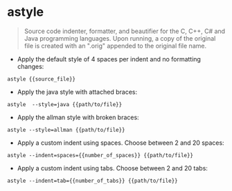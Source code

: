 # astyle

> Source code indenter, formatter, and beautifier for the C, C++, C# and Java programming languages.
> Upon running, a copy of the original file is created with an ".orig" appended to the original file name.

- Apply the default style of 4 spaces per indent and no formatting changes:

`astyle {{source_file}}`

- Apply the java style with attached braces:

`astyle  --style=java {{path/to/file}}`

- Apply the allman style with broken braces:

`astyle --style=allman {{path/to/file}}`

- Apply a custom indent using spaces. Choose between 2 and 20 spaces:

`astyle --indent=spaces={{number_of_spaces}} {{path/to/file}}`

- Apply a custom indent using tabs. Choose between 2 and 20 tabs:

`astyle --indent=tab={{number_of_tabs}} {{path/to/file}}`
